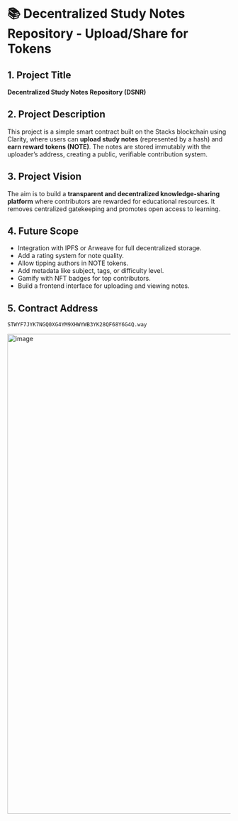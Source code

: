# 📚 Decentralized Study Notes Repository - Upload/Share for Tokens

## 1. Project Title
**Decentralized Study Notes Repository (DSNR)**

## 2. Project Description
This project is a simple smart contract built on the Stacks blockchain using Clarity, where users can **upload study notes** (represented by a hash) and **earn reward tokens (NOTE)**. The notes are stored immutably with the uploader’s address, creating a public, verifiable contribution system.

## 3. Project Vision
The aim is to build a **transparent and decentralized knowledge-sharing platform** where contributors are rewarded for educational resources. It removes centralized gatekeeping and promotes open access to learning.

## 4. Future Scope
- Integration with IPFS or Arweave for full decentralized storage.
- Add a rating system for note quality.
- Allow tipping authors in NOTE tokens.
- Add metadata like subject, tags, or difficulty level.
- Gamify with NFT badges for top contributors.
- Build a frontend interface for uploading and viewing notes.

## 5. Contract Address
    STWYF7JYK7NGQ0XG4YM9XHWYWB3YK28QF68Y6G4Q.way
    

<img width="1920" height="1080" alt="image" src="https://github.com/user-attachments/assets/09cf6714-6a89-4c1e-a8ed-414e6b583619" />
